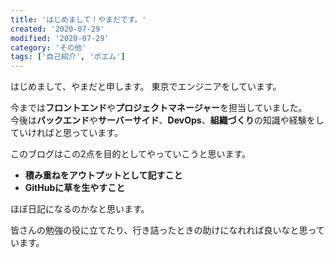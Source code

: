 ```yaml
---
title: 'はじめまして！やまだです。'
created: '2020-07-29'
modified: '2020-07-29'
category: 'その他'
tags: ['自己紹介', 'ポエム']
---
```


はじめまして、やまだと申します。
東京でエンジニアをしています。

今までは**フロントエンド**や**プロジェクトマネージャー**を担当していました。<br>
今後は**バックエンド**や**サーバーサイド**、**DevOps**、**組織づくり**の知識や経験をしていければと思っています。

このブログはこの2点を目的としてやっていこうと思います。
- **積み重ねをアウトプットとして記すこと**
- **GitHubに草を生やすこと**

ほぼ日記になるのかなと思います。

皆さんの勉強の役に立てたり、行き詰ったときの助けになれれば良いなと思っています。
